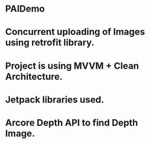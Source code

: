 # PAIDemo
# Concurrent uploading of Images using retrofit library.
# Project is using MVVM + Clean Architecture.
# Jetpack libraries used.
# Arcore Depth API to find Depth Image.
